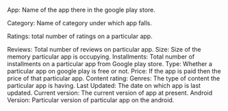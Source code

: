 App: Name of the app there in the google play store.

Category: Name of category under which app falls.

Ratings: total number of ratings on a particular app.

Reviews: Total number of reviews on particular app.
Size: Size of the memory particular app is occupying.
Installments: Total number of installments on a particular app from Google play store.
Type: Whether a particular app on google play is free or not.
Price: If the app is paid then the price of that particular app.
Content rating: 
Genres: The type of content the particular app is having.
Last Updated: The date on which app is last updated.
Current version: The current version of app at present.
Android Version: Particular version of particular app on the android.
